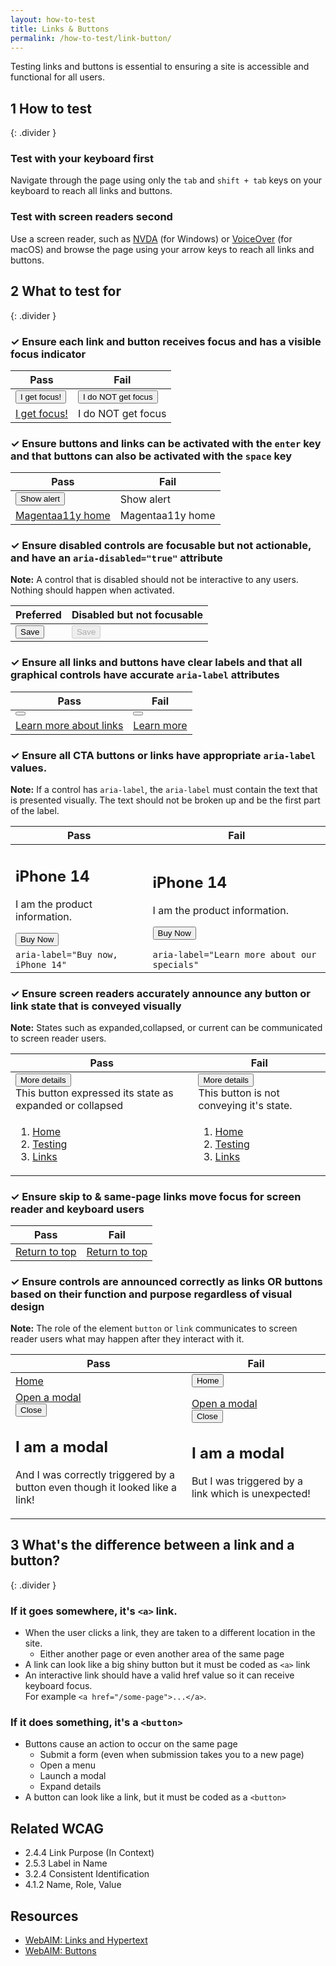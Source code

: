 ```yaml
---
layout: how-to-test
title: Links & Buttons
permalink: /how-to-test/link-button/
---
```


Testing links and buttons is essential to ensuring a site is accessible and functional for all users.

## <step-number>1</step-number> How to test
{: .divider }
### Test with your keyboard first
Navigate through the page using only the `tab` and `shift + tab` keys on your keyboard to reach all links and buttons.

### Test with screen readers second
Use a screen reader, such as [NVDA](https://www.nvaccess.org/) (for Windows) or [VoiceOver](https://www.apple.com/accessibility/mac/vision/) (for macOS) and browse the page using your arrow keys to reach all links and buttons.

## <step-number>2</step-number> What to test for
{: .divider }

<div class="how-to-test-checklist-item">
  <h3>✓ Ensure each link and button receives focus and has a visible focus indicator</h3>
  <table class="column-2">
    <thead>
      <th scope="col">
        Pass
      </th>
      <th scope="col">
        Fail
      </th>
    </thead>
    <tbody>
    <tr>
      <td>
        <button>I get focus!</button>
      </td>
      <td>
        <button tabindex="-1">I do NOT get focus</button>
      </td>
    </tr>  
      <tr>
      <td>
        <a href="#">I get focus!</a>
      </td>
      <td>
        <a>I do NOT get focus</a>
      </td>
    </tr> 
    </tbody>
  </table>
</div>

<div class="how-to-test-checklist-item">
  <h3>✓ Ensure buttons and links can be activated with the <code>enter</code> key and that buttons can also be activated with the <code>space</code> key</h3>
  <table class="column-2">
    <thead>
      <th scope="col">
        Pass
      </th>
      <th scope="col">
        Fail
      </th>
    </thead>
    <tbody>
    <tr>
      <td>
        <button onclick="alert('This works with a keyboard and a mouse')">
          Show alert
        </button>
      </td>
      <td>
        <div class="button" type="button" tabindex="0" onmouseup="alert('This only works with a mouse')">
          Show alert
        </div>
      </td>
    </tr>  
        <tr>
      <td>
        <a href="https://www.magentaa11y.com/">Magentaa11y home</a>
      </td>
      <td>
        <a tabindex="0" onmouseup = "location.href='https://www.magentaa11y.com/'">Magentaa11y home</a>
      </td>
    </tr> 
    </tbody>
  </table>
</div>

<div class="how-to-test-checklist-item">
  <h3>✓ Ensure disabled controls are focusable but not actionable, and have an <code>aria-disabled="true"</code> attribute</h3>
  <p><strong>Note:</strong> A control that is disabled should not be interactive to any users. Nothing should happen when activated.</p>
  <table class="column-2">
    <thead>
      <th scope="col">
        Preferred
      </th>
      <th scope="col">
        Disabled but not focusable
      </th>
    </thead>
    <tbody>
    <tr>
      <td>
        <button aria-disabled="true">Save</button>
      </td>
      <td>
        <button disabled>Save</button>
      </td>
    </tr>  
    </tbody>
  </table>
</div>

<div class="how-to-test-checklist-item">
  <h3>✓ Ensure all links and buttons have clear labels and that all graphical controls have accurate <code>aria-label</code> attributes</h3>
  <table class="column-2">
    <thead>
      <th scope="col">
        Pass
      </th>
      <th scope="col">
        Fail
      </th>
    </thead>
    <tbody>
        <tr>
      <td>
        <button class="icon-button play" aria-label="play">
        </button>
      </td>
      <td>
        <button class="icon-button play">
        </button>
      </td>
    </tr> 
    <tr>
      <td>
        <a href="https://www.magentaa11y.com/checklist-web/link/">
    Learn more about links
  </a>
      </td>
      <td>
        <a href="https://www.magentaa11y.com/checklist-web/link/">
    Learn more
  </a>
      </td>
    </tr>  
    </tbody>
  </table>
</div>

<div class="how-to-test-checklist-item">
  <h3>✓ Ensure all CTA buttons or links have appropriate <code>aria-label</code> values.</h3>
    <p><strong>Note:</strong> If a control has <code>aria-label</code>, the <code>aria-label</code> must contain the text that is presented visually. The text should not be broken up and be the first part of the label.</p>
  <table class="column-2">
    <thead>
      <th scope="col">
        Pass
      </th>
      <th scope="col">
        Fail
      </th>
    </thead>
    <tbody>
        <tr>
      <td>
        <h2>iPhone 14</h2>
        <p>I am the product information.</p>
        <button class="button" aria-label="Buy now, iPhone 14">Buy Now</button>
      </td>
     <td>
        <h2>iPhone 14</h2>
        <p>I am the product information.</p>
        <button class="button" aria-label="Learn more about our specials">Buy Now</button>
      </td>
    </tr> 
    <tr>
      <td>
        <code>aria-label="Buy now, iPhone 14"</code>
      </td>
      <td>
        <code>aria-label="Learn more about our specials"</code>
      </td>
    </tr>  
    </tbody>
  </table>
</div>

<div class="how-to-test-checklist-item">
  <h3>✓ Ensure screen readers accurately announce any button or link state that is conveyed visually</h3>
   <p><strong>Note:</strong> States such as expanded,collapsed, or current can be communicated to screen reader users.</p>
  <table class="column-2">
    <thead>
      <th scope="col">
        Pass
      </th>
      <th scope="col">
        Fail
      </th>
    </thead>
    <tbody>
    <tr>
      <td>
  <div class="expander-group">
    <button class="expander-toggle" aria-expanded="false">
      More details
    </button>
    <div class="expander-content">
      This button expressed its state as expanded or collapsed
    </div>
  </div>
      </td>
      <td>
  <div class="expander-group">
    <button class="expander-toggle-fail">
      More details
    </button>
    <div class="expander-content">
      This button is not conveying it's state.
    </div>
  </div>
      </td>
    </tr> 
      <tr>
      <td>
  <nav class="breadcrumbs" aria-label="Breadcrumb pass example">
    <ol>
      <li>
        <a href="/">
          Home
        </a>
      </li>
      <li>
        <a href="/how-to-test/">
          Testing
        </a>
      </li>
      <li>
        <a href="/how-to-test/link-button/" 
          aria-current="page">
          Links
        </a>
      </li>
    </ol>
  </nav>
      </td>
      <td>
  <nav class="breadcrumbs" aria-label="Breadcrumb fail example">
    <ol>
      <li>
        <a href="/">
          Home
        </a>
      </li>
      <li>
        <a href="/how-to-test/">
          Testing
        </a>
      </li>
      <li>
        <a href="/how-to-test/link-button/">
          Links
        </a>
      </li>
    </ol>
  </nav>
      </td>
    </tr> 
    </tbody>
  </table>
</div>

<div class="how-to-test-checklist-item">
  <h3>✓ Ensure skip to & same-page links move focus for screen reader and keyboard users</h3>
  <table class="column-2">
    <thead>
      <th scope="col">
        Pass
      </th>
      <th scope="col">
        Fail
      </th>
    </thead>
    <tbody>
    <tr>
      <td>
      <a id="return-to-top-link" href="#content">Return to top</a>
      </td>
      <td>
      <a href="#" onclick="window.scrollTo({ top: 0, behavior: 'smooth' }); return false;">Return to top</a>
      </td>
    </tr> 
    </tbody>
  </table>
</div>

<div class="how-to-test-checklist-item">
  <h3>✓ Ensure controls are announced correctly as links OR buttons based on their function and purpose regardless of visual design</h3>
  <p><strong>Note:</strong> The role of the element <code>button</code> or <code>link</code> communicates to screen reader users what may happen after they interact with it.</p>
  <table class="column-2">
    <thead>
      <th scope="col">
        Pass
      </th>
      <th scope="col">
        Fail
      </th>
    </thead>
    <tbody>
    <tr>
      <td>
        <a href="https://www.magentaa11y.com/" class="button">Home</a>
      </td>
      <td>
        <button onclick = "location.href='https://www.magentaa11y.com/'">Home</button>
      </td>
    </tr> 
    <tr>
      <td>
      <a href="#" role="button" id="modalFromLinkPass">Open a modal</a>
    <div class="modal" id="passModal" role="dialog" aria-modal="true" aria-labelledby="passModalTitle" tabindex="-1">
      <div class="modal-content">
        <button class="close-modal" id="closePassModal">Close</button>
        <h2 id="passModalTitle">I am a modal</h2>
        <p id="passModalDescription">And I was correctly triggered by a button even though it looked like a link!</p>
      </div>
    </div>
      </td>
      <td>
      <a href="#" id="modalFromLinkFail">Open a modal</a>
        <div class="modal" id="failModal" role="dialog" aria-modal="true" aria-labelledby="failModalTitle" tabindex="-1">
      <div class="modal-content">
        <button class="close-modal" id="closeFailModal">Close</button>
        <h2 id="failModalTitle">I am a modal</h2>
        <p id="failModalDescription">But I was triggered by a link which is unexpected!</p>
      </div>
    </div>
      </td>
    </tr> 
    </tbody>
  </table>
</div>

## <step-number>3</step-number> What's the difference between a link and a button?
{: .divider }

### If it goes somewhere, it's `<a>` link.

- When the user clicks a link, they are taken to a different location in the site.
  - Either another page or even another area of the same page
- A link can look like a big shiny button but it must be coded as `<a>` link
- An interactive link should have a valid href value so it can receive keyboard focus.<br>For example `<a href="/some-page">...</a>`.

### If it does something, it's a `<button>`

- Buttons cause an action to occur on the same page
  - Submit a form (even when submission takes you to a new page)
  - Open a menu
  - Launch a modal
  - Expand details
- A button can look like a link, but it must be coded as a `<button>`

## Related WCAG
- 2.4.4 Link Purpose (In Context)
- 2.5.3 Label in Name
- 3.2.4 Consistent Identification
- 4.1.2 Name, Role, Value

## Resources
- [WebAIM: Links and Hypertext](https://webaim.org/techniques/hypertext/)
- [WebAIM: Buttons](https://webaim.org/techniques/buttons/)

